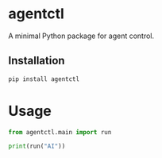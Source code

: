 # agentctl

A minimal Python package for agent control.

## Installation

```bash
pip install agentctl
```

# Usage

```python
from agentctl.main import run

print(run("AI"))
```